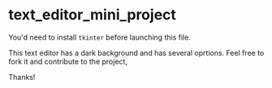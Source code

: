 # text_editor_mini_project

You'd need to install ```tkinter``` before launching this file.

This text editor has a dark background and has several oprtions. Feel free to fork it and contribute to the project,

Thanks!